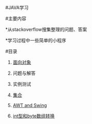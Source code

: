 #JAVA学习

#主要内容
 
  *从stackoverflow搜集整理的问题、答案
  
  *学习过程中一些简单的小程序

#目录

1. [面向对象](face_to_object.md)

 1. 问题与解答
 
 1. 实例测试
 
2. [集合](List.md)
3. [AWT and Swing](swing.md)
4. [int型和byte数组转换](ByteSwitchInt.md)
